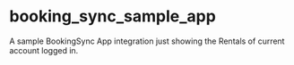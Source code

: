 # booking_sync_sample_app
A sample BookingSync App integration just showing the Rentals of current account logged in.
